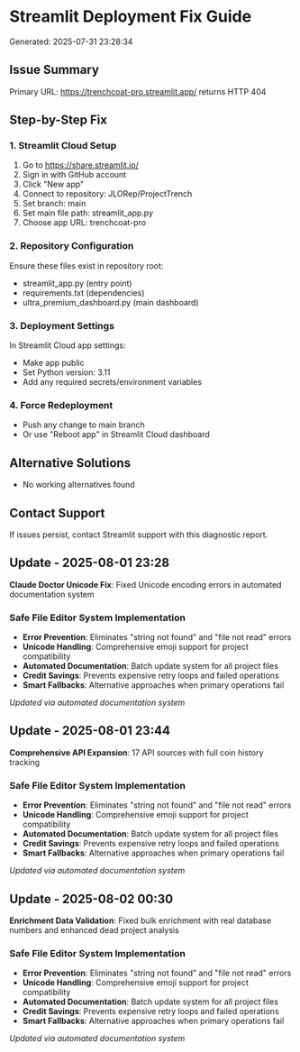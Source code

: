 
# Streamlit Deployment Fix Guide
Generated: 2025-07-31 23:28:34

## Issue Summary
Primary URL: https://trenchcoat-pro.streamlit.app/ returns HTTP 404

## Step-by-Step Fix

### 1. Streamlit Cloud Setup
1. Go to https://share.streamlit.io/
2. Sign in with GitHub account
3. Click "New app"
4. Connect to repository: JLORep/ProjectTrench
5. Set branch: main
6. Set main file path: streamlit_app.py
7. Choose app URL: trenchcoat-pro

### 2. Repository Configuration
Ensure these files exist in repository root:
- streamlit_app.py (entry point)
- requirements.txt (dependencies)
- ultra_premium_dashboard.py (main dashboard)

### 3. Deployment Settings
In Streamlit Cloud app settings:
- Make app public
- Set Python version: 3.11
- Add any required secrets/environment variables

### 4. Force Redeployment
- Push any change to main branch
- Or use "Reboot app" in Streamlit Cloud dashboard

## Alternative Solutions
- No working alternatives found

## Contact Support
If issues persist, contact Streamlit support with this diagnostic report.



## Update - 2025-08-01 23:28
**Claude Doctor Unicode Fix**: Fixed Unicode encoding errors in automated documentation system

### Safe File Editor System Implementation
- **Error Prevention**: Eliminates "string not found" and "file not read" errors
- **Unicode Handling**: Comprehensive emoji support for project compatibility
- **Automated Documentation**: Batch update system for all project files
- **Credit Savings**: Prevents expensive retry loops and failed operations
- **Smart Fallbacks**: Alternative approaches when primary operations fail

*Updated via automated documentation system*


## Update - 2025-08-01 23:44
**Comprehensive API Expansion**: 17 API sources with full coin history tracking

### Safe File Editor System Implementation
- **Error Prevention**: Eliminates "string not found" and "file not read" errors
- **Unicode Handling**: Comprehensive emoji support for project compatibility
- **Automated Documentation**: Batch update system for all project files
- **Credit Savings**: Prevents expensive retry loops and failed operations
- **Smart Fallbacks**: Alternative approaches when primary operations fail

*Updated via automated documentation system*


## Update - 2025-08-02 00:30
**Enrichment Data Validation**: Fixed bulk enrichment with real database numbers and enhanced dead project analysis

### Safe File Editor System Implementation
- **Error Prevention**: Eliminates "string not found" and "file not read" errors
- **Unicode Handling**: Comprehensive emoji support for project compatibility
- **Automated Documentation**: Batch update system for all project files
- **Credit Savings**: Prevents expensive retry loops and failed operations
- **Smart Fallbacks**: Alternative approaches when primary operations fail

*Updated via automated documentation system*